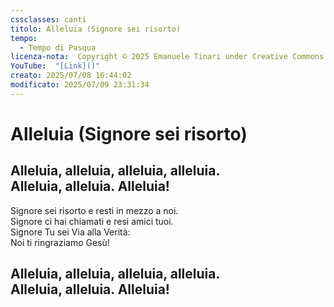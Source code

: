 ```yaml
---
cssclasses: canti
titolo: Alleluia (Signore sei risorto)
tempo:
  - Tempo di Pasqua
licenza-nota:  Copyright © 2025 Emanuele Tinari under Creative Commons BY-NC-SA 4.0 https://creativecommons.org/licenses/by-nc-sa/4.0/
YouTube:  "[Link]()"
creato: 2025/07/08 16:44:02
modificato: 2025/07/09 23:31:34
---
```


# Alleluia (Signore sei risorto)
## Alleluia, alleluia, alleluia, alleluia.<br>Alleluia, alleluia. Alleluia!
Signore sei risorto e resti in mezzo a noi.<br>Signore ci hai chiamati e resi amici tuoi.<br>Signore Tu sei Via alla Verità:<br>Noi ti ringraziamo Gesù!
## Alleluia, alleluia, alleluia, alleluia.<br>Alleluia, alleluia. Alleluia!
